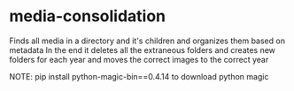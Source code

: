 # media-consolidation

Finds all media in a directory and it's children and organizes them based on metadata
In the end it deletes all the extraneous folders and creates new folders for each year and moves the correct images to the correct year

NOTE: pip install python-magic-bin==0.4.14 to download python magic
